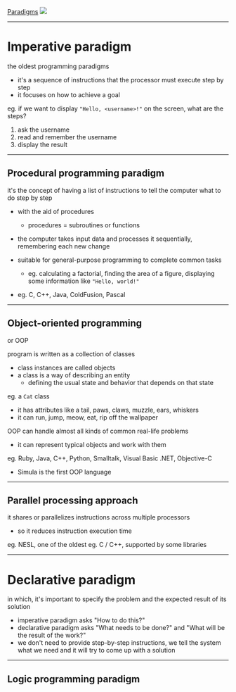 [Paradigms](https://hyperskill.org/learn/step/15860)
![](https://ucarecdn.com/024d46aa-b898-4713-b3a7-2c095c94b00e/)
___

# Imperative paradigm

the oldest programming paradigms
* it's a sequence of instructions that the processor must execute step by step
* it focuses on how to achieve a goal

eg. if we want to display `"Hello, <username>!"` on the screen, what are the steps?
1. ask the username
2. read and remember the username
3. display the result
___

## Procedural programming paradigm

it's the concept of having a list of instructions to tell the computer what to do step by step
* with the aid of procedures
	* procedures = subroutines or functions

* the computer takes input data and processes it sequentially, remembering each new change
* suitable for general-purpose programming to complete common tasks
	* eg. calculating a factorial, finding the area of a figure, displaying some information like `"Hello, world!"`
* eg. C, C++, Java, ColdFusion, Pascal
___

## Object-oriented programming
or OOP

program is written as a collection of classes
* class instances are called objects
* a class is a way of describing an entity
	* defining the usual state and behavior that depends on that state

eg. a `Cat` class
* it has attributes like a tail, paws, claws, muzzle, ears, whiskers
* it can run, jump, meow, eat, rip off the wallpaper

OOP can handle almost all kinds of common real-life problems
* it can represent typical objects and work with them

eg. Ruby, Java, C++, Python, Smalltalk, Visual Basic .NET, Objective-C
* Simula is the first OOP language
___

## Parallel processing approach

it shares or parallelizes instructions across multiple processors
* so it reduces instruction execution time

eg. NESL, one of the oldest
eg. C / C++, supported by some libraries
___

# Declarative paradigm

in which, it's important to specify the problem and the expected result of its solution
* imperative paradigm asks "How to do this?"
* declarative paradigm asks "What needs to be done?" and "What will be the result of the work?"
* we don't need to provide step-by-step instructions, we tell the system what we need and it will try to come up with a solution
___

## Logic programming paradigm

